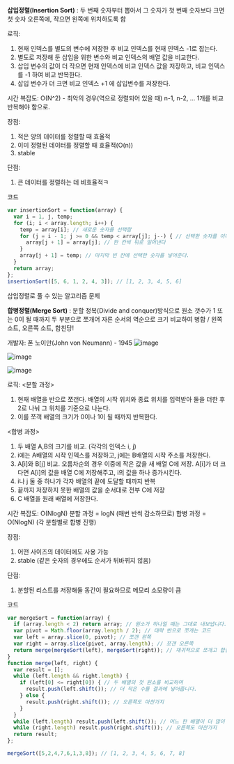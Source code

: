 **삽입정렬(Insertion Sort)**
: 두 번째 숫자부터 뽑아서 그 숫자가 첫 번째 숫자보다 크면 첫 숫자 오른쪽에, 작으면 왼쪽에 위치하도록 함

로직: 
1) 현재 인덱스를 별도의 변수에 저장한 후 비교 인덱스를 현재 인덱스 -1로 잡는다.
2) 별도로 저장해 둔 삽입을 위한 변수와 비교 인덱스의 배열 값을 비교한다.
3) 삽입 변수의 값이 더 작으면 현재 인덱스에 비교 인덱스 값을 저장하고, 비교 인덱스를 -1 하여 비교 반복한다.
4) 삽입 변수가 더 크면 비교 인덱스 +1 에 삽입변수를 저장한다. 

시간 복잡도: O(N^2) - 최악의 경우(역으로 정렬되어 있을 때) n-1, n-2, ... 1개를 비교 반복해야 함으로. 

장점: 
1) 적은 양의 데이터를 정렬할 때 효율적
2) 이미 정렬된 데이터를 정렬할 때 효율적(O(n))
3) stable

단점: 
1) 큰 데이터를 정렬하는 데 비효율적ㅋ


코드
```javascript
var insertionSort = function(array) {
  var i = 1, j, temp;
  for (i; i < array.length; i++) {
    temp = array[i]; // 새로운 숫자를 선택함
    for (j = i - 1; j >= 0 && temp < array[j]; j--) { // 선택한 숫자를 이미 정렬된 숫자들과 비교하며 넣을 위치를 찾는 과정, 선택한 숫자가 정렬된 숫자보다 작으면
      array[j + 1] = array[j]; // 한 칸씩 뒤로 밀어낸다
    }
    array[j + 1] = temp; // 마지막 빈 칸에 선택한 숫자를 넣어준다.
  }
  return array;
};
insertionSort([5, 6, 1, 2, 4, 3]); // [1, 2, 3, 4, 5, 6]
```

삽입정렬로 풀 수 있는 알고리즘 문제



**합병정렬(Merge Sort)**
: 분할 정복(Divide and conquer)방식으로 원소 갯수가 1 또는 0이 될 때까지 두 부분으로 쪼개어 자른 순서의 역순으로 크기 비교하여 병합 / 왼쪽 소트, 오른쪽 소트, 합친당!

개발자: 폰 노이만(John von Neumann) - 1945
![image](https://user-images.githubusercontent.com/40848630/47828051-a2d50c80-ddc4-11e8-984d-0d0775f80c2a.png)

![image](https://user-images.githubusercontent.com/40848630/47840944-4e00b880-ddfb-11e8-824e-2334a27f3150.png)

![image](https://user-images.githubusercontent.com/40848630/47839320-b9e02280-ddf5-11e8-8c3e-83c19eaeb184.png)

로직: 
<분할 과정>
1. 현재 배열을 반으로 쪼갠다. 배열의 시작 위치와 종료 위치를 입력받아 둘을 더한 후 2로 나눠 그 위치를 기준으로 나눈다.
2. 이를 쪼객 배열의 크기가 0이나 1이 될 때까지 반복한다. 

<합병 과정>
1. 두 배열 A,B의 크기를 비교. (각각의 인덱스 i, j)
2. i에는 A배열의 시작 인덱스를 저장하고, j에는 B배열의 시작 주소를 저장한다.
3. A[i]와 B[j] 비교. 오름차순의 경우 이중에 작은 값을 새 배열 C에 저장. A[i]가 더 크다면 A[i]의 값을 배열 C에 저장해주고, i의 값을 하나 증가시킨다.
4. i나 j 둘 중 하나가 각자 배열의 끝에 도달할 때까지 반복
5. 끝까지 저장하지 못한 배열의 값을 순서대로 전부 C에 저장
6. C 배열을 원래 배열에 저장한다.


시간 복잡도: O(NlogN)
분할 과정 = logN (매번 반씩 감소하므로)
합병 과정 = O(NlogN) (각 분할별로 합병 진행)

장점: 
1) 어떤 사이즈의 데이터에도 사용 가능
2) stable (같은 숫자의 경우에도 순서가 뒤바뀌지 않음) 

단점:
1) 분할된 리스트를 저장해둘 동간이 필요하므로 메모리 소모량이 큼 

코드
```javascript
var mergeSort = function(array) {
  if (array.length < 2) return array; // 원소가 하나일 때는 그대로 내보냅니다.
  var pivot = Math.floor(array.length / 2); // 대략 반으로 쪼개는 코드
  var left = array.slice(0, pivot); // 쪼갠 왼쪽
  var right = array.slice(pivot, array.length); // 쪼갠 오른쪽
  return merge(mergeSort(left), mergeSort(right)); // 재귀적으로 쪼개고 합칩니다.
}
function merge(left, right) {
  var result = [];
  while (left.length && right.length) {
    if (left[0] <= right[0]) { // 두 배열의 첫 원소를 비교하여
      result.push(left.shift()); // 더 작은 수를 결과에 넣어줍니다.
    } else {
      result.push(right.shift()); // 오른쪽도 마찬가지
    }
  }
  while (left.length) result.push(left.shift()); // 어느 한 배열이 더 많이 남았다면 나머지를 다 넣어줍니다.
  while (right.length) result.push(right.shift()); // 오른쪽도 마찬가지
  return result;
};

mergeSort([5,2,4,7,6,1,3,8]); // [1, 2, 3, 4, 5, 6, 7, 8]
```